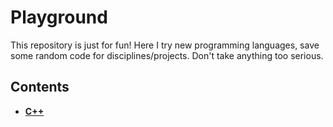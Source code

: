 # Playground
This repository is just for fun! Here I try new programming languages, save some random code for disciplines/projects. Don't take anything too serious.

## Contents

* **[C++](C++)**
